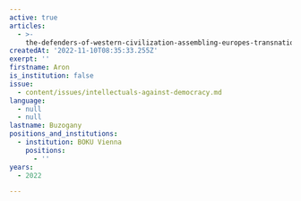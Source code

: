 ```yaml
---
active: true
articles:
  - >-
    the-defenders-of-western-civilization-assembling-europes-transnational-right-wing-network
createdAt: '2022-11-10T08:35:33.255Z'
exerpt: ''
firstname: Aron
is_institution: false
issue:
  - content/issues/intellectuals-against-democracy.md
language:
  - null
  - null
lastname: Buzogany
positions_and_institutions:
  - institution: BOKU Vienna
    positions:
      - ''
years:
  - 2022

---
```

